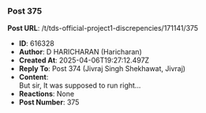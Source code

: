 ### Post 375
**Post URL**: /t/tds-official-project1-discrepencies/171141/375
- **ID**: 616328
- **Author**: D HARICHARAN  (Haricharan)
- **Created At**: 2025-04-06T19:27:12.497Z
- **Reply To**: Post 374 (Jivraj Singh Shekhawat, Jivraj)
- **Content**:  
  But sir, It was supposed to run right…
- **Reactions**: None
- **Post Number**: 375

